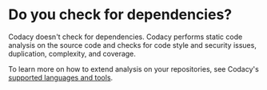# Do you check for dependencies?

Codacy doesn't check for dependencies. Codacy performs static code analysis on the source code and checks for code style and security issues, duplication, complexity, and coverage.

To learn more on how to extend analysis on your repositories, see Codacy's [supported languages and tools](../../getting-started/supported-languages-and-tools.md).
